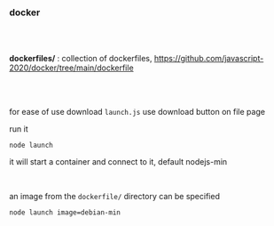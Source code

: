 

### docker

<br>
<br>
  
**dockerfiles/**    : collection of dockerfiles, https://github.com/javascript-2020/docker/tree/main/dockerfile

<br>
<br>

for ease of use download ``` launch.js ``` use download button on file page

run it

```
node launch
```

it will start a container and connect to it, default nodejs-min

<br>

an image from the ``` dockerfile/ ``` directory can be specified

```
node launch image=debian-min
```


